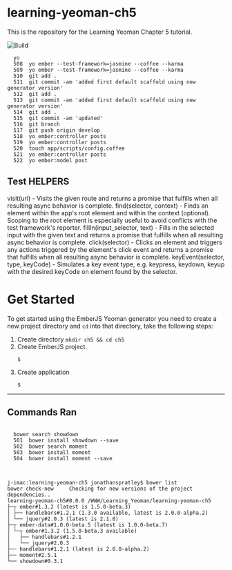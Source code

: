 learning-yeoman-ch5
===================

This is the repository for the Learning Yeoman Chapter 5 tutorial.


![Build](https://travis-ci.org/jonniespratley/learning-yeoman-ch5.png)

```
  yo
  508  yo ember --test-framework=jasmine --coffee --karma
  509  yo ember --test-framework=jasmine --coffee --karma
  510  git add .
  511  git commit -am 'added first default scaffold using new generator version'
  512  git add .
  513  git commit -am 'added first default scaffold using new generator version'
  514  git add .
  515  git commit -am 'updated'
  516  git branch
  517  git push origin develop
  518  yo ember:controller posts
  519  yo ember:controller posts
  520  touch app/scripts/config.coffee
  521  yo ember:controller posts
  522  yo ember:model post
```

## Test HELPERS
visit(url) - Visits the given route and returns a promise that fulfills when all resulting async behavior is complete.
find(selector, context) - Finds an element within the app's root element and within the context (optional). Scoping to the root element is especially useful to avoid conflicts with the test framework's reporter.
fillIn(input_selector, text) - Fills in the selected input with the given text and returns a promise that fulfills when all resulting async behavior is complete.
click(selector) - Clicks an element and triggers any actions triggered by the element's click event and returns a promise that fulfills when all resulting async behavior is complete.
keyEvent(selector, type, keyCode) - Simulates a key event type, e.g. keypress, keydown, keyup with the desired keyCode on element found by the selector.





# Get Started
To get started using the EmberJS Yeoman generator you need to create a new project directory and `cd` into that directory, take the following steps:

1. Create directory `mkdir ch5 && cd ch5`
2. Create EmberJS project.
	```
	$
	```
3. Create application
	```
	$
	```
	




--- 

## Commands Ran

```

  bower search showdown
  501  bower install showdown --save
  502  bower search moment
  503  bower install moment
  504  bower install moment --save
  
  
  
j-imac:learning-yeoman-ch5 jonathanspratley$ bower list
bower check-new     Checking for new versions of the project dependencies..
learning-yeoman-ch5#0.0.0 /WWW/Learning_Yeoman/learning-yeoman-ch5
├─┬ ember#1.3.2 (latest is 1.5.0-beta.3)
│ ├── handlebars#1.2.1 (1.3.0 available, latest is 2.0.0-alpha.2)
│ └── jquery#2.0.3 (latest is 2.1.0)
├─┬ ember-data#1.0.0-beta.5 (latest is 1.0.0-beta.7)
│ └─┬ ember#1.3.2 (1.5.0-beta.3 available)
│   ├── handlebars#1.2.1
│   └── jquery#2.0.3
├── handlebars#1.2.1 (latest is 2.0.0-alpha.2)
├── moment#2.5.1
└── showdown#0.3.1



```